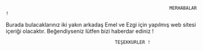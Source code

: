                                                                MERHABALAR !
Burada bulacaklarınız iki yakın arkadaş Emel ve Ezgi için yapılmış web sitesi içeriği olacaktır. Beğendiyseniz lütfen bizi haberdar ediniz ! 




                                            TEŞEKKÜRLER ! 